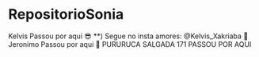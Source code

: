 # RepositorioSonia
Kelvis Passou por aqui :sunglasses: \**) Segue no insta amores: @Kelvis_Xakriaba :kiss:
Jeronimo Passou por aqui :rocket:
PURURUCA SALGADA 171 PASSOU POR AQUI
